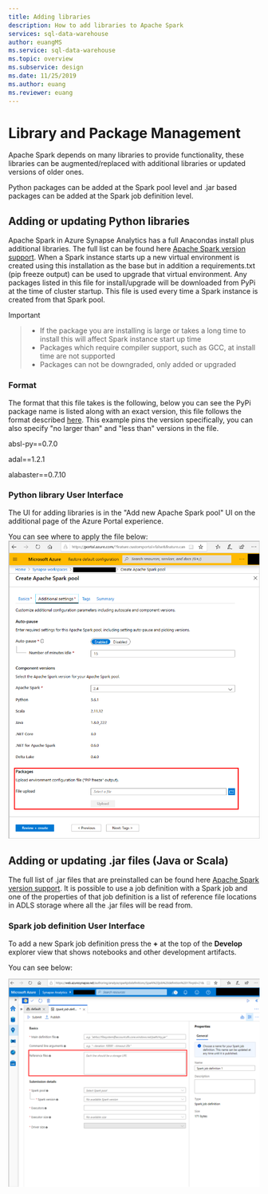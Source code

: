 ```yaml
---
title: Adding libraries
description: How to add libraries to Apache Spark
services: sql-data-warehouse
author: euangMS
ms.service: sql-data-warehouse
ms.topic: overview
ms.subservice: design
ms.date: 11/25/2019
ms.author: euang
ms.reviewer: euang
---
```

# Library and Package Management

Apache Spark depends on many libraries to provide functionality, these libraries can be augmented/replaced with additional libraries or updated versions of older ones.

Python packages can be added at the Spark pool level and .jar based packages can be added at the Spark job definition level.

## Adding or updating Python libraries

Apache Spark in Azure Synapse Analytics has a full Anacondas install plus additional libraries. The full list can be found here [Apache Spark version support](apache-spark-version-support.md). When a Spark instance starts up a new virtual environment is created using this installation as the base but in addition a requirements.txt (pip freeze output) can be used to upgrade that virtual environment. Any packages listed in this file for install/upgrade will be downloaded from PyPi at the time of cluster startup. This file is used every time a Spark instance is created from that Spark pool.

> [!IMPORTANT]

> - If the package you are installing is large or takes a long time to install this will affect Spark instance start up time
> - Packages which require compiler support, such as GCC, at install time are not supported
> - Packages can not be downgraded, only added or upgraded

### Format

The format that this file takes is the following, below you can see the PyPi package name is listed along with an exact version, this file follows the format described [here](https://pip.pypa.io/en/stable/reference/pip_freeze/). This example pins the version specifically, you can also specify "no larger than" and "less than" versions in the file.

absl-py==0.7.0

adal==1.2.1

alabaster==0.7.10

### Python library User Interface

The UI for adding libraries is in the "Add new Apache Spark pool" UI on the additional page of the Azure Portal experience.

You can see where to apply the file below:
![Add Python libraries](./media/apache-spark-azure-portal-add-libraries/add-python-libraries.png "Add Python libraries")

## Adding or updating .jar files (Java or Scala)

The full list of .jar files that are preinstalled can be found here [Apache Spark version support](apache-spark-version-support.md). It is possible to use a job definition with a Spark job and one of the properties of that job definition is a list of reference file locations in ADLS storage where all the .jar files will be read from.

### Spark job definition User Interface

To add a new Spark job definition press the **+** at the top of the **Develop** explorer view that shows notebooks and other development artifacts.

You can see below:

![Add .jar libraries](./media/apache-spark-azure-portal-add-libraries/add-jar-files.png "Add .jar libraries")
